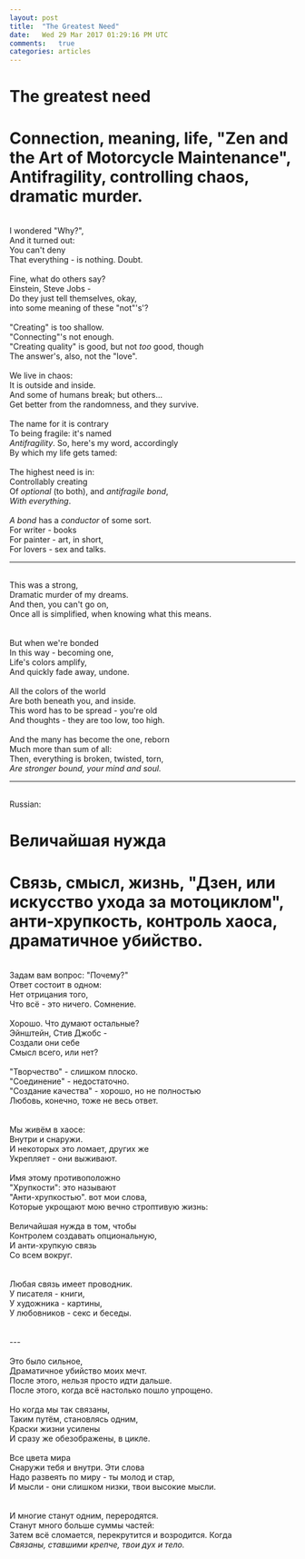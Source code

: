 ```yaml
---
layout: post
title:  "The Greatest Need"
date:   Wed 29 Mar 2017 01:29:16 PM UTC
comments:   true
categories: articles
---
```


# The greatest need

# Connection, meaning, life, "Zen and the Art of Motorcycle Maintenance", Antifragility, controlling chaos, dramatic murder.

<br /> I wondered "Why?",
<br /> And it turned out:
<br /> You can't deny
<br /> That everything - is nothing. Doubt.
<br /> 
<br /> Fine, what do others say?
<br /> Einstein, Steve Jobs -
<br /> Do they just tell themselves, okay,
<br /> into some meaning of these "not"'s'?
<br /> 
<br /> "Creating" is too shallow.
<br /> "Connecting"'s not enough.
<br /> "Creating quality" is good, but not *too* good, though
<br /> The answer's, also, not the "love".
<br /> 
<br /> We live in chaos:
<br /> It is outside and inside.
<br /> And some of humans break; but others...
<br /> Get better from the randomness, and they survive.
<br />
<br /> The name for it is contrary
<br /> To being fragile: it's named
<br /> *Antifragility*. So, here's my word, accordingly
<br /> By which my life gets tamed:
<br />
<br /> The highest need is in:
<br /> Controllably creating
<br /> Of *optional* (to both), and *antifragile* *bond*,
<br /> *With everything*.
<br />
<br /> *A bond* has a *conductor* of some sort.
<br /> For writer - books
<br /> For painter - art, in short,
<br /> For lovers - sex and talks.

---

<br /> This was a strong,
<br /> Dramatic murder of my dreams.
<br /> And then, you can't go on,
<br /> Once all is simplified, when knowing what this means.
<br />
<br />
<br /> But when we're bonded
<br /> In this way - becoming one,
<br /> Life's colors amplify,
<br /> And quickly fade away, undone.
<br />
<br /> All the colors of the world
<br /> Are both beneath you, and inside.
<br /> This word has to be spread - you're old
<br /> And thoughts - they are too low, too high.
<br />
<br /> And the many has become the one, reborn
<br /> Much more than sum of all:
<br /> Then, everything is broken, twisted, torn,
<br /> *Are stronger bound, your mind and soul.*

---

<br /> Russian:
<br />


# Величайшая нужда

# Связь, смысл, жизнь, "Дзен, или искусство ухода за мотоциклом", анти-хрупкость, контроль хаоса, драматичное убийство.

<br /> Задам вам вопрос: "Почему?"
<br /> Ответ состоит в одном:
<br /> Нет отрицания того,
<br /> Что всё - это ничего. Сомнение.
<br /> 
<br /> Хорошо. Что думают остальные?
<br /> Эйнштейн, Стив Джобс -
<br /> Создали они себе
<br /> Смысл всего, или нет?
<br /> 
<br /> "Творчество" - слишком плоско.
<br /> "Соединение" - недостаточно.
<br /> "Создание качества" - хорошо, но не полностью
<br /> Любовь, конечно, тоже не весь ответ.
<br /> 
<br /> 
<br /> Мы живём в хаосе:
<br /> Внутри и снаружи.
<br /> И некоторых это ломает, других же
<br /> Укрепляет - они выживают.
<br /> 
<br /> Имя этому противоположно
<br /> "Хрупкости": это называют
<br /> "Анти-хрупкостью". вот мои слова,
<br /> Которые укрощают мою вечно строптивую жизнь:
<br /> 
<br /> Величайшая нужда в том, чтобы
<br /> Контролем создавать опциональную,
<br /> И анти-хрупкую связь
<br /> Со всем вокруг.
<br /> 
<br /> 
<br /> Любая связь имеет проводник.
<br /> У писателя - книги,
<br /> У художника - картины,
<br /> У любовников - секс и беседы.
<br /> 
<br /> 
<br /> ---
<br /> 
<br /> Это было сильное,
<br /> Драматичное убийство моих мечт.
<br /> После этого, нельзя просто идти дальше.
<br /> После этого, когда всё настолько пошло упрощено.
<br /> 
<br /> Но когда мы так связаны,
<br /> Таким путём, становлясь одним,
<br /> Краски жизни усилены
<br /> И сразу же обезображены, в цикле.
<br /> 
<br /> Все цвета мира
<br /> Снаружи тебя и внутри. Эти слова
<br /> Надо развеять по миру - ты молод и стар,
<br /> И мысли - они слишком низки, твои высокие мысли.
<br /> 
<br /> 
<br /> И многие станут одним, переродятся.
<br /> Станут много больше суммы частей:
<br /> Затем всё сломается, перекрутится и возродится. Когда
<br /> *Связаны, ставшими крепче, твои дух и тело.*



